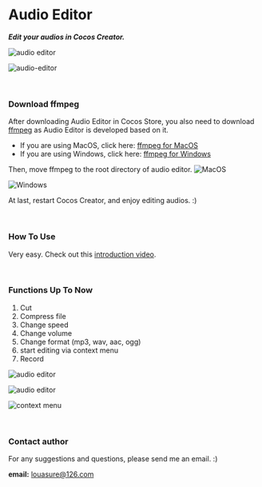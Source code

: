 # Audio Editor 
***Edit your audios in Cocos Creator.***

![audio editor](https://img-blog.csdnimg.cn/7c94eb582d5b4c8abed10bfc73039bf0.png)

![audio-editor](https://img-blog.csdnimg.cn/792130709649415a9e9ce0b72362c23f.png)

<br>

### Download ffmpeg
After downloading Audio Editor in Cocos Store,  you also need to download [ffmpeg](https://ffmpeg.org/download.html) as Audio Editor is developed based on it.

 - If you are using MacOS, click here: [ffmpeg for
   MacOS](https://evermeet.cx/ffmpeg/ffmpeg-104757-ga7df966c82.zip)
  - If you are using Windows, click here: [ffmpeg for
   Windows](https://www.gyan.dev/ffmpeg/builds/ffmpeg-release-essentials.7z)

Then, move ffmpeg to the root directory of audio editor.
![MacOS](https://img-blog.csdnimg.cn/5ab8b9c221df483e9b3d127561e791a9.png)

![Windows](https://img-blog.csdnimg.cn/2a0be8ff2ee547338960d0828751442c.png)

At last, restart Cocos Creator, and enjoy editing audios. :)

<br>

### How To Use
Very easy. Check out this [introduction video](https://www.bilibili.com/video/BV1DR4y147JG/).

<br>

### Functions Up To Now
1. Cut
2. Compress file
3. Change speed
4. Change volume
5. Change format (mp3, wav, aac, ogg)
6. start editing via context menu
7. Record

![audio editor](https://img-blog.csdnimg.cn/0ac30cb27df347a9a84f79a42203caa9.png)

![audio editor](https://img-blog.csdnimg.cn/a0c8e10f9c3546f8854cb22ac5e3c646.png)

![context menu](https://img-blog.csdnimg.cn/75e77e8f9b5c4b8b8067bab6e92c0efe.png)

<br>

### Contact author
For any suggestions and questions, please send me an email. :) 

**email:** louasure@126.com